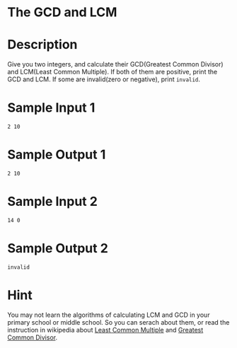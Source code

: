 # The GCD and LCM

# Description

Give you two integers, and calculate their GCD\(Greatest Common Divisor\) and LCM\(Least Common Multiple\). If both of them are positive, print the GCD and LCM. If some are invalid\(zero or negative\), print ``invalid``.

# Sample Input 1
```
2 10

```

# Sample Output 1
```
2 10

```

# Sample Input 2
```
14 0

```

# Sample Output 2

```
invalid

```

# Hint

You may not learn the algorithms of calculating LCM and GCD in your primary school or middle school. So you can serach about them, or read the instruction in wikipedia about [Least Common Multiple](https://en.wikipedia.org/wiki/Least_common_multiple) and [Greatest Common Divisor](https://en.wikipedia.org/wiki/Greatest_common_divisor).

